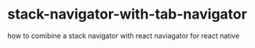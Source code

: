 # stack-navigator-with-tab-navigator
how to comibine a stack navigator with react naviagator for react native
